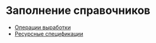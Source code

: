 # Заполнение справочников

- [Операции выработки](OperationOfWork/OperationOfWork.md)
- [Ресурсные спецификации](ResourceSpecifications/ResourceSpecifications.md)
